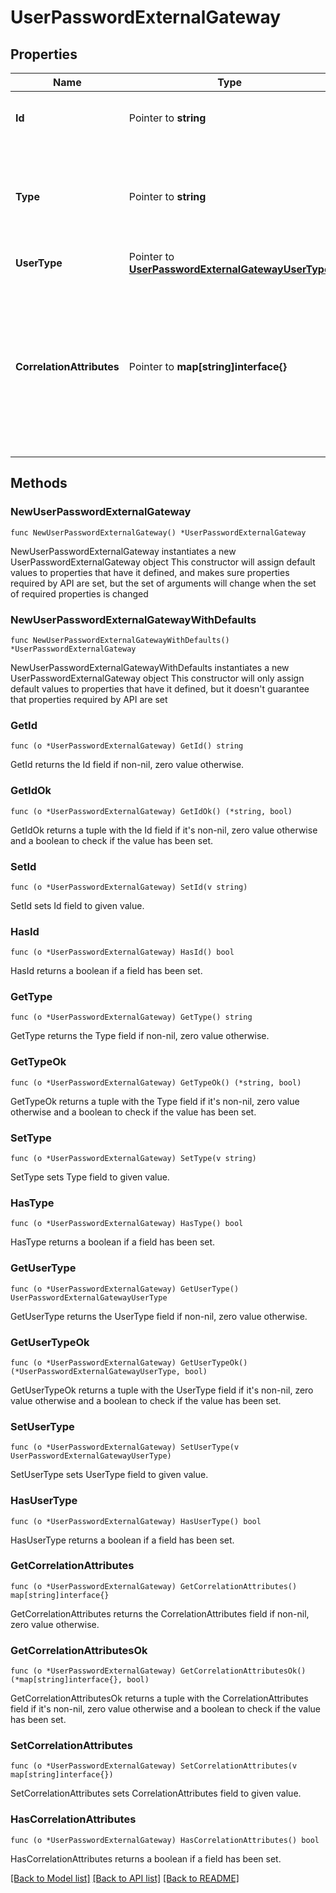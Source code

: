 # UserPasswordExternalGateway

## Properties

Name | Type | Description | Notes
------------ | ------------- | ------------- | -------------
**Id** | Pointer to **string** | The UUID of the linked gateway that references the remote directory. | [optional] 
**Type** | Pointer to **string** | An enum indicating one of the supported gateway types. For the supported types, see type in the Gateway base data model. | [optional] 
**UserType** | Pointer to [**UserPasswordExternalGatewayUserType**](UserPasswordExternalGatewayUserType.md) |  | [optional] 
**CorrelationAttributes** | Pointer to **map[string]interface{}** | An object that maps the external LDAP directory attributes to PingOne attributes. We use the correlationAttributes values to read the attributes from the external LDAP directory and map them to the corresponding PingOne attributes. | [optional] 

## Methods

### NewUserPasswordExternalGateway

`func NewUserPasswordExternalGateway() *UserPasswordExternalGateway`

NewUserPasswordExternalGateway instantiates a new UserPasswordExternalGateway object
This constructor will assign default values to properties that have it defined,
and makes sure properties required by API are set, but the set of arguments
will change when the set of required properties is changed

### NewUserPasswordExternalGatewayWithDefaults

`func NewUserPasswordExternalGatewayWithDefaults() *UserPasswordExternalGateway`

NewUserPasswordExternalGatewayWithDefaults instantiates a new UserPasswordExternalGateway object
This constructor will only assign default values to properties that have it defined,
but it doesn't guarantee that properties required by API are set

### GetId

`func (o *UserPasswordExternalGateway) GetId() string`

GetId returns the Id field if non-nil, zero value otherwise.

### GetIdOk

`func (o *UserPasswordExternalGateway) GetIdOk() (*string, bool)`

GetIdOk returns a tuple with the Id field if it's non-nil, zero value otherwise
and a boolean to check if the value has been set.

### SetId

`func (o *UserPasswordExternalGateway) SetId(v string)`

SetId sets Id field to given value.

### HasId

`func (o *UserPasswordExternalGateway) HasId() bool`

HasId returns a boolean if a field has been set.

### GetType

`func (o *UserPasswordExternalGateway) GetType() string`

GetType returns the Type field if non-nil, zero value otherwise.

### GetTypeOk

`func (o *UserPasswordExternalGateway) GetTypeOk() (*string, bool)`

GetTypeOk returns a tuple with the Type field if it's non-nil, zero value otherwise
and a boolean to check if the value has been set.

### SetType

`func (o *UserPasswordExternalGateway) SetType(v string)`

SetType sets Type field to given value.

### HasType

`func (o *UserPasswordExternalGateway) HasType() bool`

HasType returns a boolean if a field has been set.

### GetUserType

`func (o *UserPasswordExternalGateway) GetUserType() UserPasswordExternalGatewayUserType`

GetUserType returns the UserType field if non-nil, zero value otherwise.

### GetUserTypeOk

`func (o *UserPasswordExternalGateway) GetUserTypeOk() (*UserPasswordExternalGatewayUserType, bool)`

GetUserTypeOk returns a tuple with the UserType field if it's non-nil, zero value otherwise
and a boolean to check if the value has been set.

### SetUserType

`func (o *UserPasswordExternalGateway) SetUserType(v UserPasswordExternalGatewayUserType)`

SetUserType sets UserType field to given value.

### HasUserType

`func (o *UserPasswordExternalGateway) HasUserType() bool`

HasUserType returns a boolean if a field has been set.

### GetCorrelationAttributes

`func (o *UserPasswordExternalGateway) GetCorrelationAttributes() map[string]interface{}`

GetCorrelationAttributes returns the CorrelationAttributes field if non-nil, zero value otherwise.

### GetCorrelationAttributesOk

`func (o *UserPasswordExternalGateway) GetCorrelationAttributesOk() (*map[string]interface{}, bool)`

GetCorrelationAttributesOk returns a tuple with the CorrelationAttributes field if it's non-nil, zero value otherwise
and a boolean to check if the value has been set.

### SetCorrelationAttributes

`func (o *UserPasswordExternalGateway) SetCorrelationAttributes(v map[string]interface{})`

SetCorrelationAttributes sets CorrelationAttributes field to given value.

### HasCorrelationAttributes

`func (o *UserPasswordExternalGateway) HasCorrelationAttributes() bool`

HasCorrelationAttributes returns a boolean if a field has been set.


[[Back to Model list]](../README.md#documentation-for-models) [[Back to API list]](../README.md#documentation-for-api-endpoints) [[Back to README]](../README.md)


